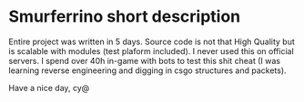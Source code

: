 # Smurferrino short description
Entire project was written in 5 days. Source code is not that High Quality but is scalable with modules (test plaform included).
I never used this on official servers. I spend over 40h in-game with bots to test this shit cheat (I was learning reverse engineering and digging in csgo structures and packets).

Have a nice day, cy@
